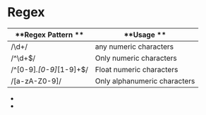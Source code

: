 # Regex

|  **Regex Pattern ** | **Usage ** |
|-----|-----|
|  /\d+/ | any numeric characters |
|  /^\d+$/ | Only numeric characters  |
|  /^[0-9]*.[0-9]*[1-9]+$/ | Float numeric characters |
|  /[a-zA-Z0-9]/ | Only alphanumeric characters  |

*
*

